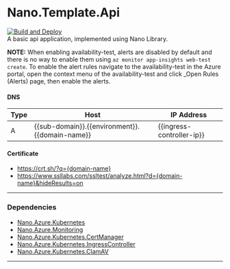 # Nano.Template.Api 
[![Build and Deploy](https://github.com/Nano-Core/Nano.Template.Api/actions/workflows/build-and-deploy.yml/badge.svg)](https://github.com/Nano-Core/Nano.Template.Api/actions/workflows/build-and-deploy.yml)  
A basic api application, implemented using Nano Library.  

**NOTE:** When enabling availability-test, alerts are disabled by default and there is no way to enable them using ```az monitor app-insights web-test create```. To enable the alert rules navigate to the availability-test in the Azure portal, open the context menu of the availability-test and click _Open Rules (Alerts) page, then enable the alerts.  

#### DNS
| Type | Host                                  | IP Address                  |
|------|---------------------------------------|-----------------------------|
| A    | {{sub-domain}}.{{environment}}.{{domain-name}}   | {{ingress-controller-ip}}   |

#### Certificate
* https://crt.sh/?q={domain-name}
* https://www.ssllabs.com/ssltest/analyze.html?d={domain-name}&hideResults=on

***

### Dependencies
* [Nano.Azure.Kubernetes](https://github.com/Nano-Core/Nano.Azure/tree/master/Nano.Azure.Kubernetes)
* [Nano.Azure.Monitoring](https://github.com/Nano-Core/Nano.Azure/tree/master/Nano.Azure.Monitoring)
* [Nano.Azure.Kubernetes.CertManager](https://github.com/Nano-Core/Nano.Azure.Kubernetes/tree/master/Nano.Azure.Kubernetes.CertManager)
* [Nano.Azure.Kubernetes.IngressController](https://github.com/Nano-Core/Nano.Azure.Kubernetes/tree/master/Nano.Azure.Kubernetes.IngressController)
* [Nano.Azure.Kubernetes.ClamAV](https://github.com/Nano-Core/Nano.Azure.Kubernetes/tree/master/Nano.Azure.Kubernetes.ClamAV)

***

